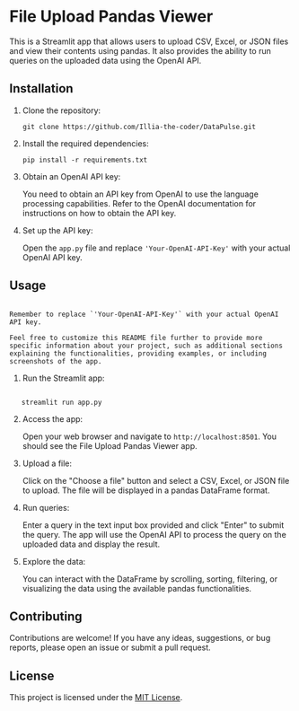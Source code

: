 
# File Upload Pandas Viewer

This is a Streamlit app that allows users to upload CSV, Excel, or JSON files and view their contents using pandas. It also provides the ability to run queries on the uploaded data using the OpenAI API.

## Installation

1. Clone the repository:

   ```shell
   git clone https://github.com/Illia-the-coder/DataPulse.git
   ```

2. Install the required dependencies:

   ```shell
   pip install -r requirements.txt
   ```

3. Obtain an OpenAI API key:

   You need to obtain an API key from OpenAI to use the language processing capabilities. Refer to the OpenAI documentation for instructions on how to obtain the API key.

4. Set up the API key:

   Open the `app.py` file and replace `'Your-OpenAI-API-Key'` with your actual OpenAI API key.

## Usage
```

Remember to replace `'Your-OpenAI-API-Key'` with your actual OpenAI API key.

Feel free to customize this README file further to provide more specific information about your project, such as additional sections explaining the functionalities, providing examples, or including screenshots of the app.
```
1. Run the Streamlit app:

```

   streamlit run app.py
   ```

2. Access the app:

   Open your web browser and navigate to `http://localhost:8501`. You should see the File Upload Pandas Viewer app.

3. Upload a file:

   Click on the "Choose a file" button and select a CSV, Excel, or JSON file to upload. The file will be displayed in a pandas DataFrame format.

4. Run queries:

   Enter a query in the text input box provided and click "Enter" to submit the query. The app will use the OpenAI API to process the query on the uploaded data and display the result.

5. Explore the data:

   You can interact with the DataFrame by scrolling, sorting, filtering, or visualizing the data using the available pandas functionalities.

## Contributing

Contributions are welcome! If you have any ideas, suggestions, or bug reports, please open an issue or submit a pull request.

## License

This project is licensed under the [MIT License](LICENSE).
